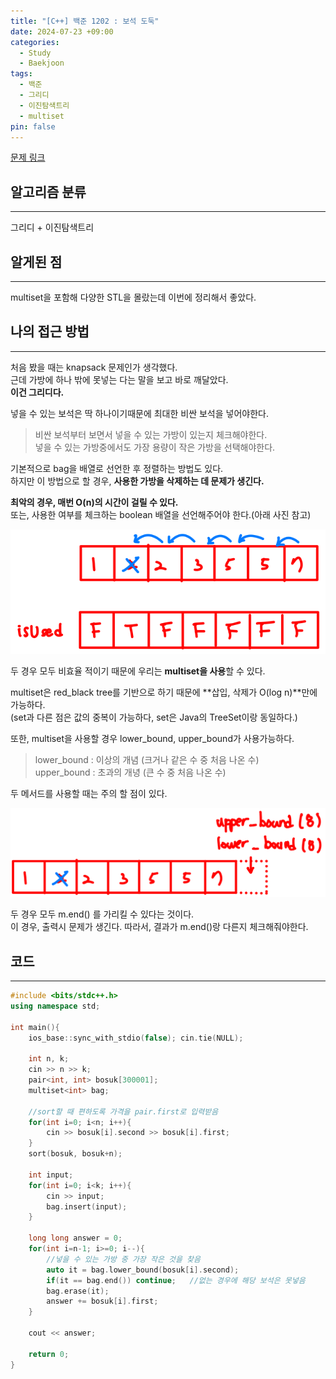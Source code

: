```yaml
---
title: "[C++] 백준 1202 : 보석 도둑"
date: 2024-07-23 +09:00
categories:
  - Study
  - Baekjoon
tags:
  - 백준
  - 그리디
  - 이진탐색트리
  - multiset
pin: false
---
```

[문제 링크](https://www.acmicpc.net/problem/1202)

## 알고리즘 분류
---
그리디 + 이진탐색트리

## 알게된 점
---
multiset을 포함해 다양한 STL을 몰랐는데 이번에 정리해서 좋았다.

## 나의 접근 방법
---
처음 봤을 때는 knapsack 문제인가 생각했다.   
근데 가방에 하나 밖에 못넣는 다는 말을 보고 바로 깨달았다.   
**이건 그리디다.**

넣을 수 있는 보석은 딱 하나이기때문에 최대한 비싼 보석을 넣어야한다.

>비싼 보석부터 보면서 넣을 수 있는 가방이 있는지 체크해야한다.    
>넣을 수 있는 가방중에서도 가장 용량이 작은 가방을 선택해야한다.   

기본적으로 bag을 배열로 선언한 후 정렬하는 방법도 있다.   
하지만 이 방법으로 할 경우, **사용한 가방을 삭제하는 데 문제가 생긴다.**

**최악의 경우, 매번 O(n)의 시간이 걸릴 수 있다.**     
또는, 사용한 여부를 체크하는 boolean 배열을 선언해주어야 한다.(아래 사진 참고)

![](images/2024-07-23-BOJ-1202-2.png)

두 경우 모두 비효율 적이기 때문에 우리는 **multiset을 사용**할 수 있다.

multiset은 red_black tree를 기반으로 하기 때문에 **삽입, 삭제가 O(log n)**만에 가능하다.   
(set과 다른 점은 값의 중복이 가능하다, set은 Java의 TreeSet이랑 동일하다.)

또한, multiset을 사용할 경우 lower_bound, upper_bound가 사용가능하다.

>lower_bound : 이상의 개념 (크거나 같은 수 중 처음 나온 수)    
>upper_bound : 초과의 개녕 (큰 수 중 처음 나온 수)

두 메서드를 사용할 때는 주의 할 점이 있다.

![](images/2024-07-23-BOJ-1202-1.png)

두 경우 모두 m.end() 를 가리킬 수 있다는 것이다.    
이 경우, 출력시 문제가 생긴다. 따라서, 결과가 m.end()랑 다른지 체크해줘야한다.

## 코드
---
```cpp
#include <bits/stdc++.h>
using namespace std;

int main(){
    ios_base::sync_with_stdio(false); cin.tie(NULL);

    int n, k;
    cin >> n >> k;
    pair<int, int> bosuk[300001];
    multiset<int> bag;

	//sort할 때 편하도록 가격을 pair.first로 입력받음
    for(int i=0; i<n; i++){
        cin >> bosuk[i].second >> bosuk[i].first;
    }
    sort(bosuk, bosuk+n);

    int input;
    for(int i=0; i<k; i++){
        cin >> input;
        bag.insert(input);
    }

    long long answer = 0;
    for(int i=n-1; i>=0; i--){
	    //넣을 수 있는 가방 중 가장 작은 것을 찾음
        auto it = bag.lower_bound(bosuk[i].second);  
        if(it == bag.end()) continue;   //없는 경우에 해당 보석은 못넣음
        bag.erase(it);
        answer += bosuk[i].first;
    }

    cout << answer; 

    return 0;
}
```